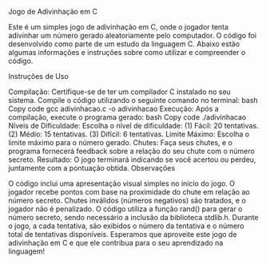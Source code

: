 Jogo de Adivinhação em C

Este é um simples jogo de adivinhação em C, onde o jogador tenta adivinhar um número gerado aleatoriamente pelo computador. O código foi desenvolvido como parte de um estudo da linguagem C. Abaixo estão algumas informações e instruções sobre como utilizar e compreender o código.

Instruções de Uso

Compilação:
Certifique-se de ter um compilador C instalado no seu sistema.
Compile o código utilizando o seguinte comando no terminal:
bash
Copy code
gcc adivinhacao.c -o adivinhacao
Execução:
Após a compilação, execute o programa gerado:
bash
Copy code
./adivinhacao
Níveis de Dificuldade:
Escolha o nível de dificuldade:
(1) Fácil: 20 tentativas.
(2) Médio: 15 tentativas.
(3) Difícil: 6 tentativas.
Limite Máximo:
Escolha o limite máximo para o número gerado.
Chutes:
Faça seus chutes, e o programa fornecerá feedback sobre a relação do seu chute com o número secreto.
Resultado:
O jogo terminará indicando se você acertou ou perdeu, juntamente com a pontuação obtida.
Observações

O código inclui uma apresentação visual simples no início do jogo.
O jogador recebe pontos com base na proximidade do chute em relação ao número secreto.
Chutes inválidos (números negativos) são tratados, e o jogador não é penalizado.
O código utiliza a função rand() para gerar o número secreto, sendo necessário a inclusão da biblioteca stdlib.h.
Durante o jogo, a cada tentativa, são exibidos o número da tentativa e o número total de tentativas disponíveis.
Esperamos que aproveite este jogo de adivinhação em C e que ele contribua para o seu aprendizado na linguagem!
